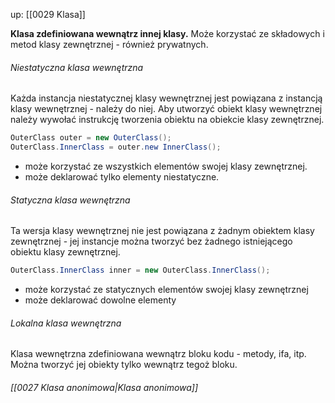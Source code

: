 up: [[0029 Klasa]]

**Klasa zdefiniowana wewnątrz innej klasy.** 
Może korzystać ze składowych i metod klasy zewnętrznej - również prywatnych.

###### Niestatyczna klasa wewnętrzna
Każda instancja niestatycznej klasy wewnętrznej jest powiązana z instancją klasy wewnętrznej - należy do niej. Aby utworzyć obiekt klasy wewnętrznej należy wywołać instrukcję tworzenia obiektu na obiekcie klasy zewnętrznej.

```java
OuterClass outer = new OuterClass();
OuterClass.InnerClass = outer.new InnerClass();
```

- może korzystać ze wszystkich elementów swojej klasy zewnętrznej.
- może deklarować tylko elementy niestatyczne.

###### Statyczna klasa wewnętrzna
Ta wersja klasy wewnętrznej nie jest powiązana z żadnym obiektem klasy zewnętrznej - jej instancje można tworzyć bez żadnego istniejącego obiektu klasy zewnętrznej.

```java
OuterClass.InnerClass inner = new OuterClass.InnerClass();
```

- może korzystać ze statycznych elementów swojej klasy zewnętrznej
- może deklarować dowolne elementy

###### Lokalna klasa wewnętrzna
Klasa wewnętrzna zdefiniowana wewnątrz bloku kodu - metody, ifa, itp. 
Można tworzyć jej obiekty tylko wewnątrz tegoż bloku.

###### [[0027 Klasa anonimowa|Klasa anonimowa]]

